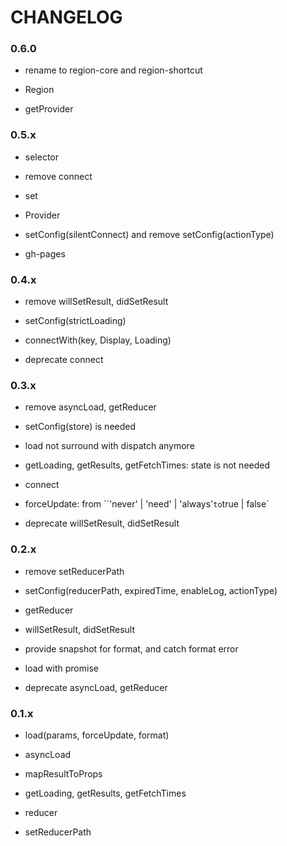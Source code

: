 # CHANGELOG

### 0.6.0

- rename to region-core and region-shortcut

- Region

- getProvider

### 0.5.x

- selector

- remove connect

- set

- Provider

- setConfig(silentConnect) and remove setConfig(actionType)

- gh-pages

### 0.4.x

- remove willSetResult, didSetResult

- setConfig(strictLoading)

- connectWith(key, Display, Loading)

- deprecate connect

### 0.3.x

- remove asyncLoad, getReducer

- setConfig(store) is needed

- load not surround with dispatch anymore

- getLoading, getResults, getFetchTimes: state is not needed

- connect

- forceUpdate: from ``'never' | 'need' | 'always'` to `true | false`

- deprecate willSetResult, didSetResult

### 0.2.x

- remove setReducerPath

- setConfig(reducerPath, expiredTime, enableLog, actionType)

- getReducer

- willSetResult, didSetResult

- provide snapshot for format, and catch format error

- load with promise

- deprecate asyncLoad, getReducer

### 0.1.x

- load(params, forceUpdate, format)

- asyncLoad

- mapResultToProps

- getLoading, getResults, getFetchTimes

- reducer

- setReducerPath
